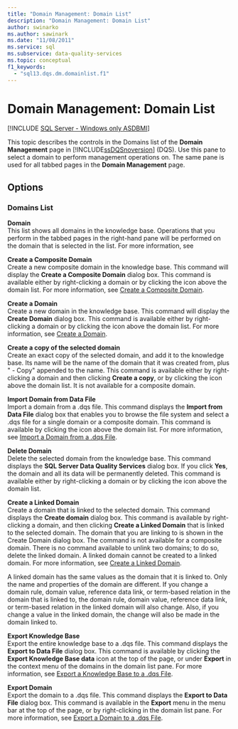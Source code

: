 ```yaml
---
title: "Domain Management: Domain List"
description: "Domain Management: Domain List"
author: swinarko
ms.author: sawinark
ms.date: "11/08/2011"
ms.service: sql
ms.subservice: data-quality-services
ms.topic: conceptual
f1_keywords:
  - "sql13.dqs.dm.domainlist.f1"
---
```

# Domain Management: Domain List

[!INCLUDE [SQL Server - Windows only ASDBMI](../includes/applies-to-version/sqlserver.md)]

  This topic describes the controls in the Domains list of the **Domain Management** page in [!INCLUDE[ssDQSnoversion](../includes/ssdqsnoversion-md.md)] (DQS). Use this pane to select a domain to perform management operations on. The same pane is used for all tabbed pages in the **Domain Management** page.  
  
## Options  
  
### Domains List  
 **Domain**  
 This list shows all domains in the knowledge base. Operations that you perform in the tabbed pages in the right-hand pane will be performed on the domain that is selected in the list. For more information, see  
  
 **Create a Composite Domain**  
 Create a new composite domain in the knowledge base. This command will display the **Create a Composite Domain** dialog box. This command is available either by right-clicking a domain or by clicking the icon above the domain list. For more information, see [Create a Composite Domain](../data-quality-services/create-a-composite-domain.md).  
  
 **Create a Domain**  
 Create a new domain in the knowledge base. This command will display the **Create Domain** dialog box. This command is available either by right-clicking a domain or by clicking the icon above the domain list. For more information, see [Create a Domain](../data-quality-services/create-a-domain.md).  
  
 **Create a copy of the selected domain**  
 Create an exact copy of the selected domain, and add it to the knowledge base. Its name will be the name of the domain that it was created from, plus " - Copy" appended to the name. This command is available either by right-clicking a domain and then clicking **Create a copy**, or by clicking the icon above the domain list. It is not available for a composite domain.  
  
 **Import Domain from Data File**  
 Import a domain from a .dqs file. This command displays the **Import from Data File** dialog box that enables you to browse the file system and select a .dqs file for a single domain or a composite domain. This command is available by clicking the icon above the domain list. For more information, see [Import a Domain from a .dqs File](../data-quality-services/import-a-domain-from-a-dqs-file.md).  
  
 **Delete Domain**  
 Delete the selected domain from the knowledge base. This command displays the **SQL Server Data Quality Services** dialog box. If you click **Yes**, the domain and all its data will be permanently deleted. This command is available either by right-clicking a domain or by clicking the icon above the domain list.  
  
 **Create a Linked Domain**  
 Create a domain that is linked to the selected domain. This command displays the **Create domain** dialog box. This command is available by right-clicking a domain, and then clicking **Create a Linked Domain** that is linked to the selected domain. The domain that you are linking to is shown in the Create Domain dialog box. The command is not available for a composite domain. There is no command available to unlink two domains; to do so, delete the linked domain. A linked domain cannot be created to a linked domain. For more information, see [Create a Linked Domain](../data-quality-services/create-a-linked-domain.md).  
  
 A linked domain has the same values as the domain that it is linked to. Only the name and properties of the domain are different. If you change a domain rule, domain value, reference data link, or term-based relation in the domain that is linked to, the domain rule, domain value, reference data link, or term-based relation in the linked domain will also change. Also, if you change a value in the linked domain, the change will also be made in the domain linked to.  
  
 **Export Knowledge Base**  
 Export the entire knowledge base to a .dqs file. This command displays the **Export to Data File** dialog box. This command is available by clicking the **Export Knowledge Base data** icon at the top of the page, or under **Export** in the context menu of the domains in the domain list pane. For more information, see [Export a Knowledge Base to a .dqs File](../data-quality-services/export-a-knowledge-base-to-a-dqs-file.md).  
  
 **Export Domain**  
 Export the domain to a .dqs file. This command displays the **Export to Data File** dialog box. This command is available in the **Export** menu in the menu bar at the top of the page, or by right-clicking in the domain list pane. For more information, see [Export a Domain to a .dqs File](../data-quality-services/export-a-domain-to-a-dqs-file.md).  
  
  
